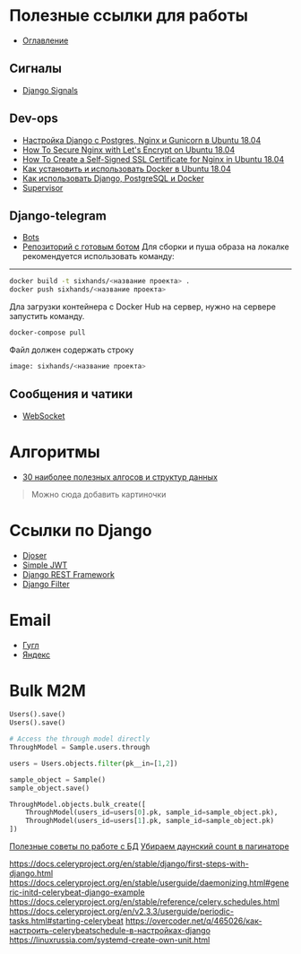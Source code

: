 # Полезные ссылки для работы
+ [Оглавление](../README.md)
## Сигналы
+ [Django Signals](https://simpleisbetterthancomplex.com/tutorial/2016/07/28/how-to-create-django-signals.html)
## Dev-ops
+ [Настройка Django с Postgres, Nginx и Gunicorn в Ubuntu 18.04](https://www.digitalocean.com/community/tutorials/how-to-set-up-django-with-postgres-nginx-and-gunicorn-on-ubuntu-18-04-ru)
+ [How To Secure Nginx with Let's Encrypt on Ubuntu 18.04](https://www.digitalocean.com/community/tutorials/how-to-secure-nginx-with-let-s-encrypt-on-ubuntu-18-04)
+ [How To Create a Self-Signed SSL Certificate for Nginx in Ubuntu 18.04](https://www.digitalocean.com/community/tutorials/how-to-create-a-self-signed-ssl-certificate-for-nginx-in-ubuntu-18-04)
+ [Как установить и использовать Docker в Ubuntu 18.04](https://www.digitalocean.com/community/tutorials/docker-ubuntu-18-04-1-ru)
+ [Как использовать Django, PostgreSQL и Docker](https://webdevblog.ru/kak-ispolzovat-django-postgresql-i-docker/)
+ [Supervisor](https://ruhighload.com/Запуск+процессов+в+supervisor)

## Django-telegram
+ [Bots](https://qna.habr.com/q/736377)
+ [Репозиторий с готовым ботом](https://github.com/adilkhash/planetpython_telegrambot)
Для сборки и пуша образа на локалке рекомендуется использовать команду:
-----
```bash
docker build -t sixhands/<название проекта> .
docker push sixhands/<название проекта>
```

Дла загрузки контейнера с Docker Hub на сервер, нужно на сервере запустить команду.
```bash
docker-compose pull
```
Файл должен содержать строку
```bash
image: sixhands/<название проекта>
```

## Сообщения и чатики
+ [WebSocket](https://prognote.ru/web-dev/beck-end/how-to-make-a-chat-in-python-django/)

# Алгоритмы
+ [30 наиболее полезных алгосов и структур данных](https://dev.to/iuliagroza/complete-introduction-to-the-30-most-essential-data-structures-algorithms-43kd)

> Можно сюда добавить картиночки
# Ссылки по Django
+ [Djoser](https://djoser.readthedocs.io/en/latest/introduction.html)
+ [Simple JWT](https://django-rest-framework-simplejwt.readthedocs.io/en/latest/getting_started.html)
+ [Django REST Framework](https://www.django-rest-framework.org)
+ [Django Filter](https://django-filter.readthedocs.io/en/master/guide/usage.html)

# Email
+ [Гугл](https://www.hostinger.ru/rukovodstva/kak-ispolzovat-smtp-server)
+ [Яндекс](https://netpoint-dc.com/blog/nastroika-pochti-dlya-raboti-cherez-smtp-yandex/)

# Bulk M2M
```python
Users().save()
Users().save()

# Access the through model directly
ThroughModel = Sample.users.through

users = Users.objects.filter(pk__in=[1,2])

sample_object = Sample()
sample_object.save()

ThroughModel.objects.bulk_create([
    ThroughModel(users_id=users[0].pk, sample_id=sample_object.pk),
    ThroughModel(users_id=users[1].pk, sample_id=sample_object.pk)
])
```

[Полезные советы по работе с БД](https://webdevblog.ru/9-django-sovetov-dlya-raboty-s-bazami-dannyh/)
[Убираем даунский count в пагинаторе](https://hakibenita.com/optimizing-the-django-admin-paginator)

https://docs.celeryproject.org/en/stable/django/first-steps-with-django.html
https://docs.celeryproject.org/en/stable/userguide/daemonizing.html#generic-initd-celerybeat-django-example
https://docs.celeryproject.org/en/stable/reference/celery.schedules.html
https://docs.celeryproject.org/en/v2.3.3/userguide/periodic-tasks.html#starting-celerybeat
https://overcoder.net/q/465026/как-настроить-celerybeatschedule-в-настройках-django
https://linuxrussia.com/systemd-create-own-unit.html

